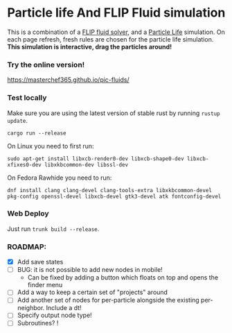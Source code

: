 # Particle life And FLIP Fluid simulation
This is a combination of a [FLIP fluid solver](https://youtu.be/XmzBREkK8kY), and a [Particle Life](https://youtu.be/p4YirERTVF0) simulation. On each page refresh, fresh rules are chosen for the particle life simulation. **This simulation is interactive, drag the particles around!**

### Try the online version!
https://masterchef365.github.io/pic-fluids/

### Test locally
Make sure you are using the latest version of stable rust by running `rustup update`.

`cargo run --release`

On Linux you need to first run:

`sudo apt-get install libxcb-render0-dev libxcb-shape0-dev libxcb-xfixes0-dev libxkbcommon-dev libssl-dev`

On Fedora Rawhide you need to run:

`dnf install clang clang-devel clang-tools-extra libxkbcommon-devel pkg-config openssl-devel libxcb-devel gtk3-devel atk fontconfig-devel`

### Web Deploy
Just run `trunk build --release`.

### ROADMAP:
 - [x] Add save states
 - [ ] BUG: it is not possible to add new nodes in mobile!
    * Can be fixed by adding a button which floats on top and opens the finder menu
 - [ ] Add a way to keep a certain set of "projects" around
 - [ ] Add another set of nodes for per-particle alongside the existing per-neighbor. Include a dt!
 - [ ] Specify output node type!
 - [ ] Subroutines? !
